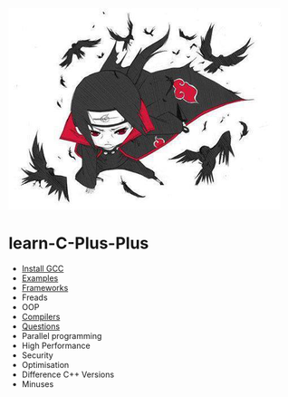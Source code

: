 ![image](img/build-itachi.png)

# learn-C-Plus-Plus

* [Install GCC](md/first_steps.md)
* [Examples](md/examples.md)
* [Frameworks](md/frameworks.md)
* Freads
* OOP
* [Compilers](md/compilers.md)
* [Questions](md/questions.md)
* Parallel programming
* High Performance
* Security
* Optimisation
* Difference C++ Versions
* Minuses